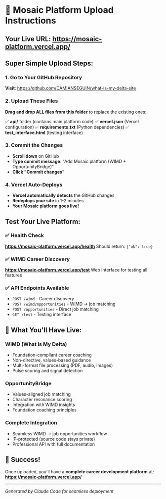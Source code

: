 # 🚀 Mosaic Platform Upload Instructions

## Your Live URL: https://mosaic-platform.vercel.app/

## Super Simple Upload Steps:

### 1. Go to Your GitHub Repository
**Visit**: https://github.com/DAMIANSEGUIN/what-is-my-delta-site

### 2. Upload These Files
**Drag and drop ALL files from this folder** to replace the existing ones:

✅ **api/** folder (contains main platform code)
✅ **vercel.json** (Vercel configuration) 
✅ **requirements.txt** (Python dependencies)
✅ **test_interface.html** (testing interface)

### 3. Commit the Changes
- **Scroll down** on GitHub
- **Type commit message**: "Add Mosaic platform (WIMD + OpportunityBridge)"
- **Click "Commit changes"**

### 4. Vercel Auto-Deploys
- **Vercel automatically detects** the GitHub changes
- **Redeploys your site** in 1-2 minutes
- **Your Mosaic platform goes live!**

## Test Your Live Platform:

### ✅ Health Check
**https://mosaic-platform.vercel.app/health**
Should return: `{"ok": true}`

### ✅ WIMD Career Discovery  
**https://mosaic-platform.vercel.app/test**
Web interface for testing all features

### ✅ API Endpoints Available
- `POST /wimd` - Career discovery
- `POST /wimd/opportunities` - WIMD → job matching  
- `POST /opportunities` - Direct job matching
- `GET /test` - Testing interface

## 🎯 What You'll Have Live:

### **WIMD (What Is My Delta)**
- Foundation-compliant career coaching
- Non-directive, values-based guidance
- Multi-format file processing (PDF, audio, images)
- Pulse scoring and signal detection

### **OpportunityBridge** 
- Values-aligned job matching
- Character resonance scoring
- Integration with WIMD insights
- Foundation coaching principles

### **Complete Integration**
- Seamless WIMD → job opportunities workflow
- IP-protected (source code stays private)
- Professional API with full documentation

## 🎉 Success!
Once uploaded, you'll have a **complete career development platform** at:
**https://mosaic-platform.vercel.app/**

---
*Generated by Claude Code for seamless deployment*